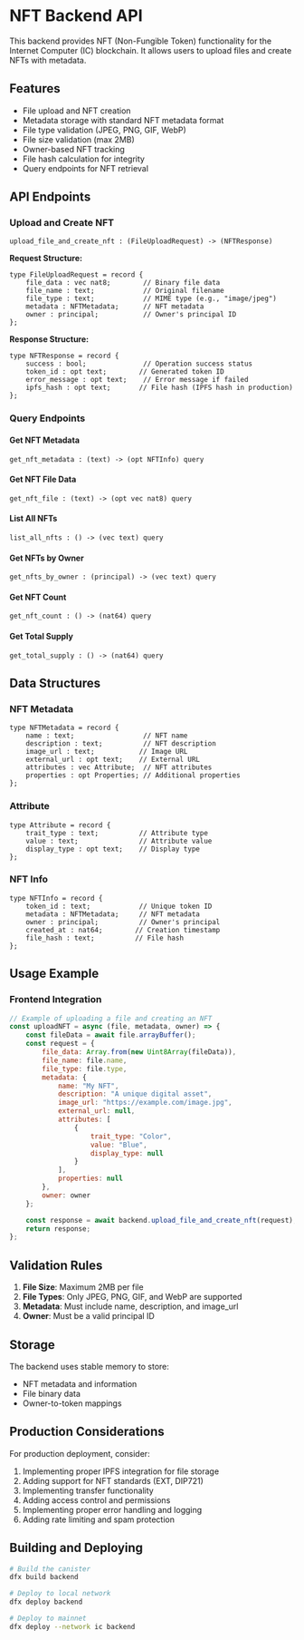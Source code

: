 # NFT Backend API

This backend provides NFT (Non-Fungible Token) functionality for the Internet Computer (IC) blockchain. It allows users to upload files and create NFTs with metadata.

## Features

- File upload and NFT creation
- Metadata storage with standard NFT metadata format
- File type validation (JPEG, PNG, GIF, WebP)
- File size validation (max 2MB)
- Owner-based NFT tracking
- File hash calculation for integrity
- Query endpoints for NFT retrieval

## API Endpoints

### Upload and Create NFT
```candid
upload_file_and_create_nft : (FileUploadRequest) -> (NFTResponse)
```

**Request Structure:**
```candid
type FileUploadRequest = record {
    file_data : vec nat8;        // Binary file data
    file_name : text;            // Original filename
    file_type : text;            // MIME type (e.g., "image/jpeg")
    metadata : NFTMetadata;      // NFT metadata
    owner : principal;           // Owner's principal ID
};
```

**Response Structure:**
```candid
type NFTResponse = record {
    success : bool;              // Operation success status
    token_id : opt text;        // Generated token ID
    error_message : opt text;    // Error message if failed
    ipfs_hash : opt text;       // File hash (IPFS hash in production)
};
```

### Query Endpoints

#### Get NFT Metadata
```candid
get_nft_metadata : (text) -> (opt NFTInfo) query
```

#### Get NFT File Data
```candid
get_nft_file : (text) -> (opt vec nat8) query
```

#### List All NFTs
```candid
list_all_nfts : () -> (vec text) query
```

#### Get NFTs by Owner
```candid
get_nfts_by_owner : (principal) -> (vec text) query
```

#### Get NFT Count
```candid
get_nft_count : () -> (nat64) query
```

#### Get Total Supply
```candid
get_total_supply : () -> (nat64) query
```

## Data Structures

### NFT Metadata
```candid
type NFTMetadata = record {
    name : text;                 // NFT name
    description : text;          // NFT description
    image_url : text;           // Image URL
    external_url : opt text;    // External URL
    attributes : vec Attribute;  // NFT attributes
    properties : opt Properties; // Additional properties
};
```

### Attribute
```candid
type Attribute = record {
    trait_type : text;          // Attribute type
    value : text;               // Attribute value
    display_type : opt text;    // Display type
};
```

### NFT Info
```candid
type NFTInfo = record {
    token_id : text;            // Unique token ID
    metadata : NFTMetadata;     // NFT metadata
    owner : principal;          // Owner's principal
    created_at : nat64;        // Creation timestamp
    file_hash : text;          // File hash
};
```

## Usage Example

### Frontend Integration

```javascript
// Example of uploading a file and creating an NFT
const uploadNFT = async (file, metadata, owner) => {
    const fileData = await file.arrayBuffer();
    const request = {
        file_data: Array.from(new Uint8Array(fileData)),
        file_name: file.name,
        file_type: file.type,
        metadata: {
            name: "My NFT",
            description: "A unique digital asset",
            image_url: "https://example.com/image.jpg",
            external_url: null,
            attributes: [
                {
                    trait_type: "Color",
                    value: "Blue",
                    display_type: null
                }
            ],
            properties: null
        },
        owner: owner
    };

    const response = await backend.upload_file_and_create_nft(request);
    return response;
};
```

## Validation Rules

1. **File Size**: Maximum 2MB per file
2. **File Types**: Only JPEG, PNG, GIF, and WebP are supported
3. **Metadata**: Must include name, description, and image_url
4. **Owner**: Must be a valid principal ID

## Storage

The backend uses stable memory to store:
- NFT metadata and information
- File binary data
- Owner-to-token mappings

## Production Considerations

For production deployment, consider:
1. Implementing proper IPFS integration for file storage
2. Adding support for NFT standards (EXT, DIP721)
3. Implementing transfer functionality
4. Adding access control and permissions
5. Implementing proper error handling and logging
6. Adding rate limiting and spam protection

## Building and Deploying

```bash
# Build the canister
dfx build backend

# Deploy to local network
dfx deploy backend

# Deploy to mainnet
dfx deploy --network ic backend
``` 